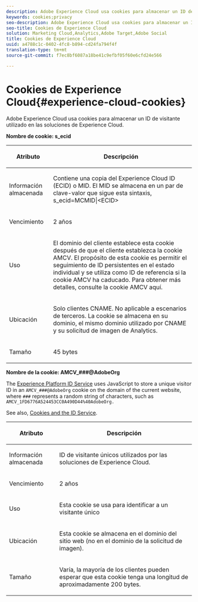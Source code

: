```yaml
---
description: Adobe Experience Cloud usa cookies para almacenar un ID de visitante utilizado en las soluciones de Experience Cloud.
keywords: cookies;privacy
seo-description: Adobe Experience Cloud usa cookies para almacenar un ID de visitante utilizado en las soluciones de Experience Cloud.
seo-title: Cookies de Experience Cloud
solution: Marketing Cloud,Analytics,Adobe Target,Adobe Social
title: Cookies de Experience Cloud
uuid: a4788c1c-0402-4fc8-b894-cd24fa794f4f
translation-type: tm+mt
source-git-commit: f7ec8bf6087a18be41c9efbf05f60e6cfd24e566

---
```



# Cookies de Experience Cloud{#experience-cloud-cookies}

Adobe Experience Cloud usa cookies para almacenar un ID de visitante utilizado en las soluciones de Experience Cloud.

**Nombre de cookie: s_ecid**

<table id="table_FF4C70D3D4CC425BA65162D5A9504F7D"> 
 <thead> 
  <tr> 
   <th colname="col1" class="entry"> <p>Atributo </p> </th> 
   <th colname="col2" class="entry"> <p>Descripción </p> </th> 
  </tr> 
 </thead>
 <tbody> 
  <tr> 
   <td colname="col1"> <p>Información almacenada </p> </td> 
   <td colname="col2"> <p> Contiene una copia del Experience Cloud ID (ECID) o MID. El MID se almacena en un par de clave-valor que sigue esta sintaxis, s_ecid=MCMID|&lt;ECID&gt; </p> </td> 
  </tr> 
  <tr> 
   <td colname="col1"> <p> Vencimiento </p> </td> 
   <td colname="col2"> <p>2 años </p> </td> 
  </tr> 
  <tr> 
   <td colname="col1"> <p> Uso </p> </td> 
   <td colname="col2"> <p>El dominio del cliente establece esta cookie después de que el cliente establezca la cookie AMCV. El propósito de esta cookie es permitir el seguimiento de ID persistentes en el estado individual y se utiliza como ID de referencia si la cookie AMCV ha caducado. Para obtener más detalles, consulte la cookie AMCV aquí. </p> </td> 
  </tr> 
  <tr> 
   <td colname="col1"> <p> Ubicación </p> </td> 
   <td colname="col2"> <p>Solo clientes CNAME. No aplicable a escenarios de terceros. La cookie se almacena en su dominio, el mismo dominio utilizado por CNAME y su solicitud de imagen de Analytics. </p> </td> 
  </tr> 
  <tr> 
   <td colname="col1"> <p> Tamaño </p> </td> 
   <td colname="col2"> <p>45 bytes </p> </td> 
  </tr> 
 </tbody> 
</table>

**Nombre de la cookie: AMCV_###@AdobeOrg**

The [Experience Platform ID Service](https://docs.adobe.com/content/help/en/id-service/using/home.html) uses JavaScript to store a unique visitor ID in an `AMCV_###@AdobeOrg` cookie on the domain of the current website, where `###` represents a random string of characters, such as `AMCV_1FD6776A524453CC0A490D44%40AdobeOrg.`

See also, [Cookies and the ID Service](https://docs.adobe.com/content/help/en/id-service/using/intro/cookies.html).

<table id="table_1883C0836C1E4AF5A262FBF5000C1B11"> 
 <thead> 
  <tr> 
   <th colname="col1" class="entry"> <p>Atributo </p> </th> 
   <th colname="col2" class="entry"> <p>Descripción </p> </th> 
  </tr> 
 </thead>
 <tbody> 
  <tr> 
   <td colname="col1"> <p>Información almacenada </p> </td> 
   <td colname="col2"> <p> ID de visitante únicos utilizados por las soluciones de Experience Cloud. </p> </td> 
  </tr> 
  <tr> 
   <td colname="col1"> <p> Vencimiento </p> </td> 
   <td colname="col2"> <p> 2 años </p> </td> 
  </tr> 
  <tr> 
   <td colname="col1"> <p> Uso </p> </td> 
   <td colname="col2"> <p> Esta cookie se usa para identificar a un visitante único  </p> </td> 
  </tr> 
  <tr> 
   <td colname="col1"> <p> Ubicación </p> </td> 
   <td colname="col2"> <p> Esta cookie se almacena en el dominio del sitio web (no en el dominio de la solicitud de imagen). </p> </td> 
  </tr> 
  <tr> 
   <td colname="col1"> <p> Tamaño </p> </td> 
   <td colname="col2"> <p> Varía, la mayoría de los clientes pueden esperar que esta cookie tenga una longitud de aproximadamente 200 bytes. </p> </td> 
  </tr> 
 </tbody> 
</table>
